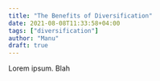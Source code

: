 ```yaml
---
title: "The Benefits of Diversification"
date: 2021-08-08T11:33:58+04:00
tags: ["diversification"]
author: "Manu"
draft: true
---
```


Lorem ipsum. Blah